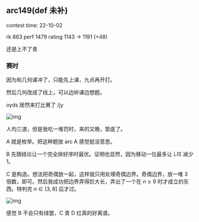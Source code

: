 ## arc149(def 未补)

contest time: 22-10-02

rk 863  perf 1479  rating 1143 → 1191 (+48)

还是上不了青

### 赛时

因为和几何课冲了，只能先上课，九点再开打。

然后几何改成了线上，可以边听课边想题。

oyds 居然来打比赛了 /jy

![img](https://img2022.cnblogs.com/blog/2840104/202210/2840104-20221003100215500-134834543.png)

人均三道，但是我吃一堆罚时，来的又晚，垫底了。

A 就是枚举。把这种题放 arc A 感觉挺没意思。

B 先猜结论让一个完全排好序时最优。证明也显然，因为移动一位最多让 LIS 减少 $1$。

C 是构造。想法把奇偶放一起，这样就只用处理奇偶边界。奇偶边界，放一堆 $3$ 倍数，即可。然后我成功把边界弄得巨大长，弄出了一个在 $n \geq 9$ 时才成立的东西。特判完 $n \in [3,8]$ 后才过。

![img](https://img2022.cnblogs.com/blog/2840104/202210/2840104-20221003100734841-1091264059.png)

感觉 B 不会只有绿罢，C 青 D 红真的好离谱。